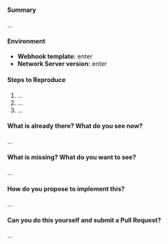 <!--
Thanks for submitting an issue. Please fill the template below,
otherwise we will not be able to process this issue.
-->

#### Summary
<!-- Summarize the issue in a few sentences: -->

...

#### Environment
- **Webhook template:** enter
- **Network Server version:** enter

#### Steps to Reproduce
<!-- How can we reproduce the problem? How should the feature work? -->

1. ...
2. ...
3. ...

#### What is already there? What do you see now?
<!-- Also upload terminal output and logs (as .txt files) or screenshots if applicable. -->

...

#### What is missing? What do you want to see?
<!-- Please add some examples or mock-ups if applicable. -->

...

#### How do you propose to implement this?
<!-- Please think about how this could be implemented. -->

...

#### Can you do this yourself and submit a Pull Request?
<!-- You can also @mention experts if you need help with this. -->

...
